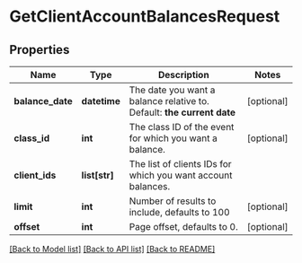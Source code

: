 # GetClientAccountBalancesRequest

## Properties
Name | Type | Description | Notes
------------ | ------------- | ------------- | -------------
**balance_date** | **datetime** | The date you want a balance relative to.   Default: **the current date** | [optional] 
**class_id** | **int** | The class ID of the event for which you want a balance. | [optional] 
**client_ids** | **list[str]** | The list of clients IDs for which you want account balances. | 
**limit** | **int** | Number of results to include, defaults to 100 | [optional] 
**offset** | **int** | Page offset, defaults to 0. | [optional] 

[[Back to Model list]](../README.md#documentation-for-models) [[Back to API list]](../README.md#documentation-for-api-endpoints) [[Back to README]](../README.md)


